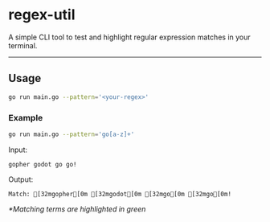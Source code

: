 # regex-util

A simple CLI tool to test and highlight regular expression matches in your terminal.

---

## Usage

```bash
go run main.go --pattern='<your-regex>'
```

### Example

```bash
go run main.go --pattern='go[a-z]+'
```

Input:

```
gopher godot go go!
```

Output:

```
Match: [32mgopher[0m [32mgodot[0m [32mgo[0m [32mgo[0m!
```

_\*Matching terms are highlighted in green_
